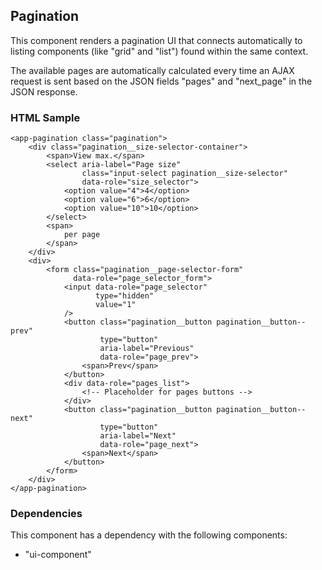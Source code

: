 ## Pagination
This component renders a pagination UI that connects automatically to listing components
(like "grid" and "list") found within the same context.

The available pages are automatically calculated every time an AJAX request is sent based 
on the JSON fields "pages" and "next_page" in the JSON response.

### HTML Sample
```
<app-pagination class="pagination">
    <div class="pagination__size-selector-container">
        <span>View max.</span>
        <select aria-label="Page size"
                class="input-select pagination__size-selector"
                data-role="size_selector">
            <option value="4">4</option>
            <option value="6">6</option>
            <option value="10">10</option>
        </select>
        <span>
            per page
        </span>
    </div>
    <div>
        <form class="pagination__page-selector-form"
              data-role="page_selector_form">
            <input data-role="page_selector"
                   type="hidden"
                   value="1"
            />
            <button class="pagination__button pagination__button--prev"
                    type="button"
                    aria-label="Previous"
                    data-role="page_prev">
                <span>Prev</span>
            </button>
            <div data-role="pages_list">
                <!-- Placeholder for pages buttons -->
            </div>
            <button class="pagination__button pagination__button--next"
                    type="button"
                    aria-label="Next"
                    data-role="page_next">
                <span>Next</span>
            </button>
        </form>
    </div>
</app-pagination>
```
### Dependencies
This component has a dependency with the following components:

- "ui-component"